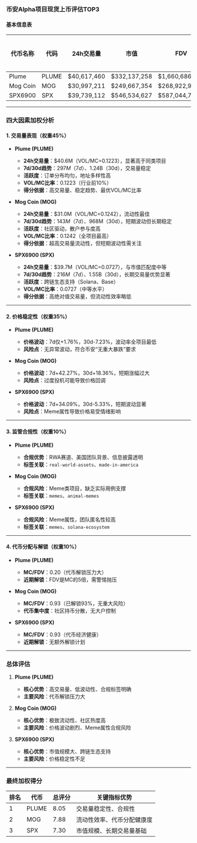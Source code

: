 ### 币安Alpha项目现货上币评估TOP3

#### 基本信息表
| 代币名称 | 代码  | 24h交易量     | 市值          | FDV           | MC/FDV | 交易量得分(45%) | 价格稳定性得分(35%) | 合规性得分(10%) | 代币分配得分(10%) | 总评分 |
|----------|-------|---------------|---------------|---------------|--------|-----------------|---------------------|-----------------|-------------------|--------|
| Plume    | PLUME | $40,617,460   | $332,137,258  | $1,660,686,289| 0.20   | 9.0             | 8.0                 | 8.0             | 4.0               | **8.05** |
| Mog Coin | MOG   | $30,997,211   | $249,667,354  | $268,922,919  | 0.93   | 9.5             | 5.0                 | 6.0             | 9.0               | **7.88** |
| SPX6900  | SPX   | $39,739,112   | $546,534,627  | $587,044,773  | 0.93   | 8.0             | 6.0                 | 7.0             | 9.0               | **7.30** |

---

### 四大因素加权分析

#### 1. **交易量表现（权重45%）**
- **Plume (PLUME)**  
  - **24h交易量**：$40.6M（VOL/MC=0.1223），显著高于同类项目  
  - **7d/30d趋势**：$297M（7d）、$1.24B（30d），交易量稳定  
  - **活跃度**：订单分布均匀，地址多样性高  
  - **VOL/MC比率**：0.1223（行业前10%）  
  - **得分依据**：高交易量、稳定趋势、最优VOL/MC比率  

- **Mog Coin (MOG)**  
  - **24h交易量**：$31.0M（VOL/MC=0.1242），流动性最佳  
  - **7d/30d趋势**：$143M（7d）、$968M（30d），短期波动但长期稳定  
  - **活跃度**：社区驱动，散户参与度高  
  - **VOL/MC比率**：0.1242（全项目最高）  
  - **得分依据**：超高交易量流动性，但短期波动性需关注  

- **SPX6900 (SPX)**  
  - **24h交易量**：$39.7M（VOL/MC=0.0727），与市值匹配度中等  
  - **7d/30d趋势**：$216M（7d）、$1.55B（30d），长期交易量优势显著  
  - **活跃度**：跨链生态支持（Solana、Base）  
  - **VOL/MC比率**：0.0727（中等水平）  
  - **得分依据**：高绝对值交易量，但流动性效率略低  

---

#### 2. **价格稳定性（权重35%）**
- **Plume (PLUME)**  
  - **价格波动**：7d仅+1.76%，30d-7.23%，波动率全项目最低  
  - **风险点**：无异常波动，符合币安“无重大暴跌”要求  

- **Mog Coin (MOG)**  
  - **价格波动**：7d+42.27%，30d+18.36%，短期涨幅过大  
  - **风险点**：过度投机可能导致价格回调  

- **SPX6900 (SPX)**  
  - **价格波动**：7d+34.09%，30d-5.33%，短期波动显著  
  - **风险点**：Meme属性导致价格易受情绪影响  

---

#### 3. **监管合规性（权重10%）**
- **Plume (PLUME)**  
  - **合规优势**：RWA赛道、美国团队背景、信息披露透明  
  - **标签关联**：`real-world-assets`、`made-in-america`  

- **Mog Coin (MOG)**  
  - **合规风险**：Meme类项目，缺乏实际用例支撑  
  - **标签关联**：`memes`、`animal-memes`  

- **SPX6900 (SPX)**  
  - **合规风险**：Meme属性，团队匿名性较高  
  - **标签关联**：`memes`、`solana-ecosystem`  

---

#### 4. **代币分配与解锁（权重10%）**
- **Plume (PLUME)**  
  - **MC/FDV**：0.20（代币解锁压力大）  
  - **近期解锁**：FDV是MC的5倍，需警惕抛压  

- **Mog Coin (MOG)**  
  - **MC/FDV**：0.93（已解锁93%，无重大风险）  
  - **代币集中度**：社区持币分散，无大户控制  

- **SPX6900 (SPX)**  
  - **MC/FDV**：0.93（代币经济健康）  
  - **近期解锁**：无额外解锁计划  

---

### 总体评估
1. **Plume (PLUME)**  
   - **核心优势**：高交易量、低波动性、合规标签明确  
   - **主要风险**：代币解锁压力大  

2. **Mog Coin (MOG)**  
   - **核心优势**：极致流动性、社区热度高  
   - **主要风险**：价格波动剧烈、Meme属性合规风险  

3. **SPX6900 (SPX)**  
   - **核心优势**：市值规模大、跨链生态支持  
   - **主要风险**：价格稳定性不足  

---

### 最终加权得分
| 排名 | 代币  | 总评分 | 关键指标优势                     |
|------|-------|--------|----------------------------------|
| 1    | PLUME | 8.05   | 交易量稳定性、合规性             |
| 2    | MOG   | 7.88   | 流动性效率、代币分配健康度       |
| 3    | SPX   | 7.30   | 市值规模、长期交易量基础         |